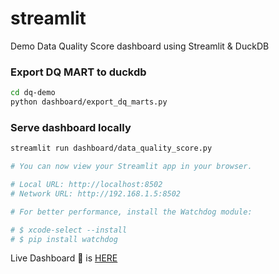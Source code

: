 # streamlit
Demo Data Quality Score dashboard using Streamlit & DuckDB

### Export DQ MART to duckdb
  ```bash
  cd dq-demo
  python dashboard/export_dq_marts.py
  ```

### Serve dashboard locally
  ```bash
  streamlit run dashboard/data_quality_score.py

  # You can now view your Streamlit app in your browser.

  # Local URL: http://localhost:8502
  # Network URL: http://192.168.1.5:8502

  # For better performance, install the Watchdog module:

  # $ xcode-select --install
  # $ pip install watchdog
  ```

  Live Dashboard :tada: is [HERE](https://il-dat-dq-demo-dashboarddata-quality-score-kzo18o.streamlit.app/)